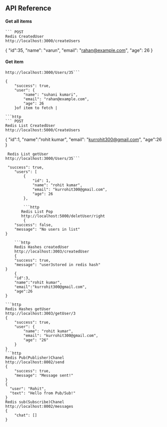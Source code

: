 
## API Reference

#### Get all items

```http
``` POST
Redis CreatedUser
http://localhost:3000/createUsers
```

{
    "id":35,
    "name": "varun",
    "email": "rahan@example.com",
    "age": 26
} 

#### Get item

```http
http://localhost:3000/Users/35```

{
    "success": true,
    "user": {
        "name": "suhani kumari",
        "email": "rahan@example.com",
        "age": 26
    }of item to fetch |

```http
``` POST
Redis List CreatedUser
http://localhost:5000/CreateUsers
```

{
    "id":1,
    "name":"rohit kumar",
    "email": "kurrohit300@gmail.com",
    "age":26
}


```http
 Redis List getUser
http://localhost:3000/Users/35```

 "success": true,
    "users": [
        {
            "id": 1,
            "name": "rohit kumar",
            "email": "kurrohit300@gmail.com",
            "age": 26
        },

        ```http
       Redis List Pop 
       http://localhost:5000/deletUser/right
        {
    "success": false,
    "message": "No users in list"
}
    
    ```http
    Redis Hashes createdUser
    http://localhost:3003/createdUser
    {
    "success": true,
    "message": "user3stored in redis hash"
}
    {
    "id":3,
    "name":"rohit kumar",
    "email":"kurrohit300@gmail.com",
    "age":26
}

```http
Redis Hashes getUser
http://localhost:3003/getUser/3
{
    "success": true,
    "user": {
        "name": "rohit kumar",
        "email": "kurrohit300@gmail.com",
        "age": "26"
    }
}
```http 
Redis Pub(Publisher)Chanel
http://localhost:8002/send
{
    "success": true,
    "message": "Message sent!"
}
{
  "user": "Rohit",
  "text": "Hello from Pub/Sub!"
}
Redis sub(Subscribe)Chanel 
http://localhost:8002/messages
{
    "chat": []
}
